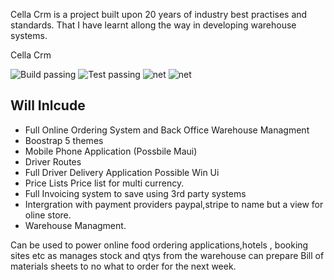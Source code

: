 
Cella Crm is a project built upon 20 years of industry best practises and standards.
That I have learnt allong the way in developing warehouse systems.

Cella Crm

![Build passing](https://github.com/davidbuckleyni/Cella/actions/workflows/Build.yml/badge.svg)
![Test passing](https://github.com/davidbuckleyni/Cella/actions/workflows/Tests.yml/badge.svg)
![net](https://img.shields.io/badge/dotnet-7-purple)
![net](https://img.shields.io/badge/c-sharp-green)




## Will Inlcude

* Full Online Ordering System and Back Office Warehouse Managment
* Boostrap 5 themes
* Mobile Phone Application (Possbile Maui)
* Driver Routes
* Full Driver Delivery Application Possible Win Ui
* Price Lists Price list for multi currency.
* Full Invoicing system to save using 3rd party systems
* Intergration with payment providers paypal,stripe to name but a view for oline store.
* Warehouse Managment.


Can be used to power online food ordering applications,hotels , booking sites etc  as manages stock and qtys from the warehouse can prepare Bill of materials sheets to no what to order for the next week.


